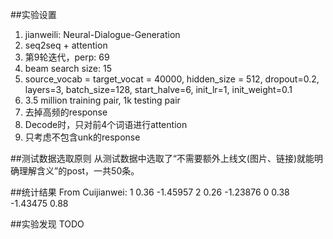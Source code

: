 ##实验设置
1. jianweili: Neural-Dialogue-Generation 
2. seq2seq + attention
3. 第9轮迭代，perp: 69
4. beam search size: 15
5. source_vocab = target_vocat = 40000, hidden_size = 512, dropout=0.2, layers=3, batch_size=128, start_halve=6, init_lr=1, init_weight=0.1
6. 3.5 million training pair, 1k testing pair
7. 去掉高频的response
8. Decode时，只对前4个词语进行attention
9. 只考虑不包含unk的response

##测试数据选取原则
从测试数据中选取了“不需要额外上线文(图片、链接)就能明确理解含义”的post，一共50条。

##统计结果
From Cuijianwei:
1  0.36 -1.45957
2  0.26 -1.23876
0  0.38 -1.43475
0.88

##实验发现
TODO

